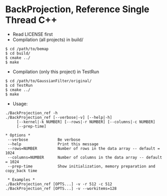 BackProjection, Reference Single Thread C++
===========================================

* Read LICENSE first
* Compilation (all projects) in build/
```
$ cd /path/to/bemap
$ cd build/
$ cmake ../
$ make
```
 
* Compilation (only this project) in TestRun
```
$ cd /path/to/GaussianFilter/original/
$ cd TestRun
$ cmake ../
$ make
```

* Usage:
```
./BackProjection_ref -h
./BackProjection_ref [--verbose|-v] [--help|-h]
     [--kernel|-k NUMBER] [--rows|-r NUMBER] [--columns|-c NUMBER]
     [--prep-time]

* Options *
 --verbose             Be verbose
 --help                Print this message
 --rows=NUMBER         Number of rows in the data array -- default = 1024
 --columns=NUMBER      Number of columns in the data array -- default = 1024
 --prep-time           Show initialization, memory preparation and copy_back time

 * Examples *
./BackProjection_ref [OPTS...] -v -r 512 -c 512
./BackProjection_ref [OPTS...] -v --workitems=128
```
